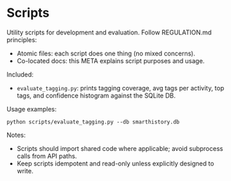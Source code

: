 # Scripts

Utility scripts for development and evaluation. Follow REGULATION.md principles:

- Atomic files: each script does one thing (no mixed concerns).
- Co-located docs: this META explains script purposes and usage.

Included:
- `evaluate_tagging.py`: prints tagging coverage, avg tags per activity, top tags, and confidence histogram against the SQLite DB.

Usage examples:
```
python scripts/evaluate_tagging.py --db smarthistory.db
```

Notes:
- Scripts should import shared code where applicable; avoid subprocess calls from API paths.
- Keep scripts idempotent and read-only unless explicitly designed to write.

